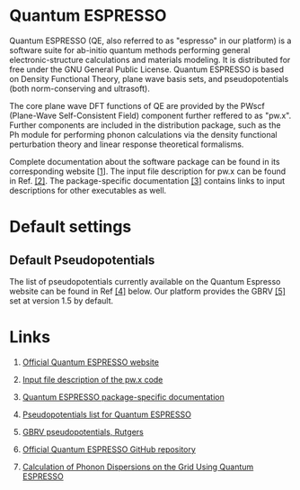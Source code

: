 # Quantum ESPRESSO

Quantum ESPRESSO (QE, also referred to as "espresso" in our platform) is a software suite for ab-initio quantum methods performing general electronic-structure calculations and materials modeling. It is distributed for free under the GNU General Public License. Quantum ESPRESSO is based on Density Functional Theory, plane wave basis sets, and pseudopotentials (both norm-conserving and ultrasoft). 

The core plane wave DFT functions of QE are provided by the PWscf (Plane-Wave Self-Consistent Field) component further reffered to as "pw.x". Further components are included in the distribution package, such as the Ph module for performing phonon calculations via the density functional perturbation theory and linear response theoretical formalisms.

Complete documentation about the software package can be found in its corresponding website [[1](#links)]. The input file description for pw.x can be found in Ref. [[2]](#links). The package-specific documentation [[3]](#links) contains links to input descriptions for other executables as well.

# Default settings

## Default Pseudopotentials

The list of pseudopotentials currently available on the Quantum Espresso website can be found in Ref [[4]](#links) below. Our platform provides the GBRV [[5]](#links) set at version 1.5 by default.

# Links

1. [Official Quantum ESPRESSO website](https://www.quantum-espresso.org/)
2. [Input file description of the pw.x code](https://www.quantum-espresso.org/Doc/INPUT_PW.html)
3. [Quantum ESPRESSO package-specific documentation](https://www.quantum-espresso.org/resources/users-manual/specific-documentation)
4. [Pseudopotentials list for Quantum ESPRESSO](http://www.quantum-espresso.org/pseudopotentials/)
5. [GBRV pseudopotentials, Rutgers](https://www.physics.rutgers.edu/gbrv/)

6. [Official Quantum ESPRESSO GitHub repository](https://github.com/QEF/q-e/tags)
7. [Calculation of Phonon Dispersions on the Grid Using Quantum ESPRESSO](http://users.ictp.it/~pub_off/lectures/lns024/10-giannozzi/10-giannozzi.pdf)


